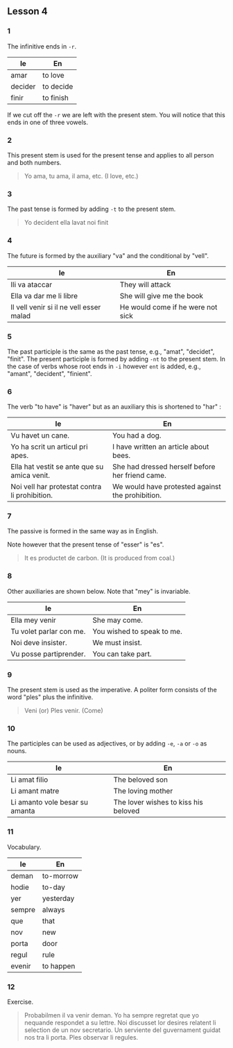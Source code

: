 ## Lesson 4

### 1

The infinitive ends in `-r`.


| Ie | En |
| --- | --- |
| amar | to love |
| decider | to decide |
| finir | to finish |

If we cut off the `-r` we are left with the present stem. You will notice that this ends in one of three vowels.

### 2

This present stem is used for the present tense and applies to all person and both numbers.

> Yo ama, tu ama, il ama, etc. (I love, etc.)

### 3

The past tense is formed by adding `-t` to the present stem.

> Yo decident    ella lavat    noi finit

### 4 

The future is formed by the auxiliary "va" and the conditional by "vell".

| Ie | En |
| --- | --- |
| Ili va ataccar | They will attack |
| Ella va dar me li libre | She will give me the book |
| Il vell venir si il ne vell esser malad | He would come if he were not sick |

### 5

The past participle is the same as the past tense, e.g., "amat", "decidet", "finit". The present participle is formed by adding `-nt` to the present stem. In the case of verbs whose root ends in `-i` however `ent` is added, e.g., "amant", "decident", "finient".

### 6

The verb "to have" is "haver" but as an auxiliary this is shortened to "har" :

| Ie | En |
| --- | --- |
| Vu havet un cane. | You had a dog. |
| Yo ha scrit un articul pri apes. | I have written an article about bees. |
| Ella hat vestit se ante que su amica venit. | She had dressed herself before her friend came. |
| Noi vell har protestat contra li prohibition. | We would have protested against the prohibition. |

### 7

The passive is formed in the same way as in English.

Note however that the present tense of "esser" is "es".

> It es productet de carbon. (It is produced from coal.)

### 8

Other auxiliaries are shown below. Note that "mey" is invariable.

| Ie | En |
| --- | --- |
| Ella mey venir | She may come. |
| Tu volet parlar con me. | You wished to speak to me. |
| Noi deve insister. | We must insist. |
| Vu posse partiprender. | You can take part. |

### 9

The present stem is used as the imperative. A politer form consists of the word "ples" plus the infinitive.

> Veni (or) Ples venir.    (Come)

### 10

The participles can be used as adjectives, or by adding `-e`, `-a` or `-o` as nouns.

| Ie | En |
| --- | --- |
| Li amat filio | The beloved son |
| Li amant matre | The loving mother |
| Li amanto vole besar su amanta | The lover wishes to kiss his beloved |

### 11

Vocabulary.

| Ie | En |
| --- | --- |
| deman | to-morrow |
| hodie | to-day |
| yer | yesterday |
| sempre | always |
| que | that |
| nov | new |
| porta | door |
| regul | rule |
| evenir | to happen |

### 12

Exercise.

> Probabilmen il va venir deman. Yo ha sempre regretat que yo nequande respondet a su lettre. Noi discusset lor desires relatent li selection de un nov secretario. Un serviente del guvernament guidat nos tra li porta. Ples observar li regules.